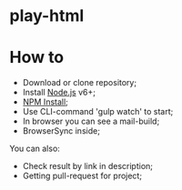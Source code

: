 # play-html

# How to

  - Download or clone repository;
  - Install [Node.js](https://nodejs.org/) v6+;
  - [NPM Install](https://docs.npmjs.com/cli/install);
  - Use CLI-command 'gulp watch' to start;
  - In browser you can see a mail-build;
  - BrowserSync inside;


You can also:
  - Check result by link in description;
  - Getting pull-request for project;
